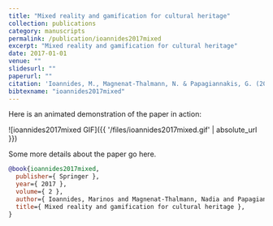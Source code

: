 ```yaml
---
title: "Mixed reality and gamification for cultural heritage"
collection: publications
category: manuscripts
permalink: /publication/ioannides2017mixed
excerpt: "Mixed reality and gamification for cultural heritage"
date: 2017-01-01
venue: ""
slidesurl: ""
paperurl: ""
citation: 'Ioannides, M., Magnenat-Thalmann, N. & Papagiannakis, G. (2017). "Mixed reality and gamification for cultural heritage." , 2.'
bibtexname: "ioannides2017mixed"
---
```


Here is an animated demonstration of the paper in action:

![ioannides2017mixed GIF]({{ '/files/ioannides2017mixed.gif' | absolute_url }})

Some more details about the paper go here.

```bibtex
@book{ioannides2017mixed,
  publisher={ Springer },
  year={ 2017 },
  volume={ 2 },
  author={ Ioannides, Marinos and Magnenat-Thalmann, Nadia and Papagiannakis, George },
  title={ Mixed reality and gamification for cultural heritage },
}
```
